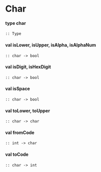 # Char
<a name="type-char"></a>
#### type char
```
:: Type
```
<a name="isLower"></a>
<a name="isUpper"></a>
<a name="isAlpha"></a>
<a name="isAlphaNum"></a>
#### val isLower, isUpper, isAlpha, isAlphaNum
```
:: char -> bool
```
<a name="isDigit"></a>
<a name="isHexDigit"></a>
#### val isDigit, isHexDigit
```
:: char -> bool
```
<a name="isSpace"></a>
#### val isSpace
```
:: char -> bool
```
<a name="toLower"></a>
<a name="toUpper"></a>
#### val toLower, toUpper
```
:: char -> char
```
<a name="fromCode"></a>
#### val fromCode
```
:: int -> char
```
<a name="toCode"></a>
#### val toCode
```
:: char -> int
```
